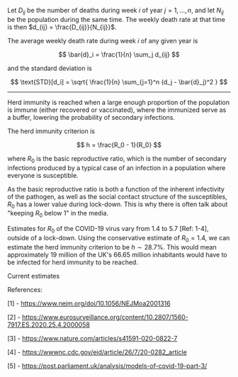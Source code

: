 Let $D_{ij}$ be the number of deaths during week $i$ of year $j = 1, \dots, n$, and let $N_{ij}$ be the population during the same time. The weekly death rate at that time is then $d_{ij} = \frac{D_{ij}}{N_{ij}}$.

The average weekly death rate during week $i$ of any given year is

$$
\bar{d}_i = \frac{1}{n} \sum_j d_{ij}
$$

and the standard deviation is

$$
\text{STD}[d_i] = \sqrt{ \frac{1}{n} \sum_{j=1}^n (d_j - \bar{d}_j)^2 }
$$

---

Herd immunity is reached when a large enough proportion of the population is immune (either recovered or vaccinated), where the immunized serve as a buffer, lowering the probability of secondary infections.

The herd immunity criterion is

$$
h = \frac{R_0 - 1}{R_0}
$$

where $R_0$ is the basic reproductive ratio, which is the number of secondary infections produced by a typical case of an infection in a population where everyone is susceptible.

As the basic reproductive ratio is both a function of the inherent infectivity of the pathogen, as well as the social contact structure of the susceptibles, $R_0$ has a lower value during lock-down. This is why there is often talk about "keeping $R_0$ below $1$" in the media.

Estimates for $R_0$ of the COVID-19 virus vary from $1.4$ to $5.7$ [Ref: 1-4], outside of a lock-down. Using the conservative estimate of $R_0 = 1.4$, we can estimate the herd immunity criterion to be $h \sim 28.7\%$. This would mean approximately $19$ million of the UK's $66.65$ million inhabitants would have to be infected for herd immunity to be reached.

Current estimates 

References:

[1] - https://www.nejm.org/doi/10.1056/NEJMoa2001316

[2] - https://www.eurosurveillance.org/content/10.2807/1560-7917.ES.2020.25.4.2000058

[3] - https://www.nature.com/articles/s41591-020-0822-7

[4] - https://wwwnc.cdc.gov/eid/article/26/7/20-0282_article

[5] - https://post.parliament.uk/analysis/models-of-covid-19-part-3/
<!--stackedit_data:
eyJoaXN0b3J5IjpbLTgxMjE2MDg3NSwtMjMyMjQ4OTMyLDgyOD
E4NjMxMV19
-->